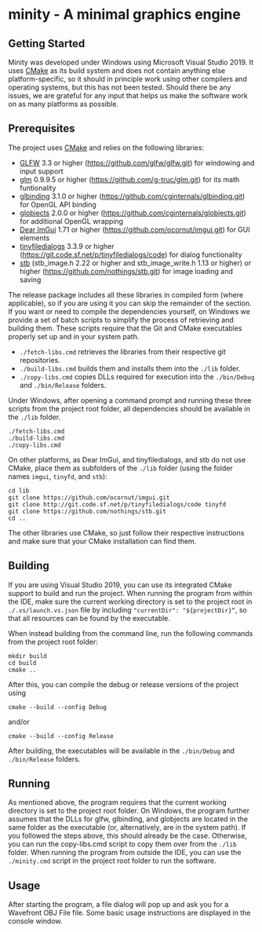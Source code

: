 # minity - A minimal graphics engine


## Getting Started

Minity was developed under Windows using Microsoft Visual Studio 2019. It uses [CMake](https://cmake.org/) as its build system and does not contain anything else platform-specific, so it should in principle work using other compilers and operating systems, but this has not been tested. Should there be any issues, we are grateful for any input that helps us make the software work on as many platforms as possible.

## Prerequisites

The project uses [CMake](https://cmake.org/) and relies on the following libraries: 

- [GLFW](https://www.glfw.org/) 3.3 or higher (https://github.com/glfw/glfw.git) for windowing and input support
- [glm](https://glm.g-truc.net/) 0.9.9.5 or higher (https://github.com/g-truc/glm.git) for its math funtionality
- [glbinding](https://github.com/cginternals/glbinding) 3.1.0 or higher (https://github.com/cginternals/glbinding.git) for OpenGL API binding
- [globjects](https://github.com/cginternals/globjects) 2.0.0 or higher (https://github.com/cginternals/globjects.git) for additional OpenGL wrapping
- [Dear ImGui](https://github.com/ocornut/imgui) 1.71 or higher (https://github.com/ocornut/imgui.git) for GUI elements
- [tinyfiledialogs](https://sourceforge.net/projects/tinyfiledialogs/) 3.3.9 or higher (https://git.code.sf.net/p/tinyfiledialogs/code) for dialog functionality
- [stb](https://github.com/nothings/stb/) (stb_image.h 2.22 or higher and stb_image_write.h 1.13 or higher) or higher (https://github.com/nothings/stb.git) for image loading and saving

The release package includes all these libraries in compiled form (where applicable), so if you are using it you can skip the remainder of the section. If you want or need to compile the dependencies yourself, on Windows we provide a set of batch scripts to simplify the process of retrieving and building them. These scripts require that the Git and CMake executables properly set up and in your system path.

- ```./fetch-libs.cmd``` retrieves the libraries from their respective git repositories.  
- ```./build-libs.cmd``` builds them and installs them into the ```./lib``` folder.  
- ```./copy-libs.cmd``` copies DLLs required for execution into the ```./bin/Debug``` and ```./bin/Release``` folders. 

Under Windows, after opening a command prompt and running these three scripts from the project root folder, all dependencies should be available in the ```./lib``` folder.

```
./fetch-libs.cmd
./build-libs.cmd
./copy-libs.cmd
```

On other platforms, as Dear ImGui, and tinyfiledialogs, and stb do not use CMake, place them as subfolders of the ```./lib``` folder (using the folder names ```imgui```, ```tinyfd```, and ```stb```):

```
cd lib
git clone https://github.com/ocornut/imgui.git  
git clone http://git.code.sf.net/p/tinyfiledialogs/code tinyfd
git clone https://github.com/nothings/stb.git
cd ..
```

The other libraries use CMake, so just follow their respective instructions and make sure that your CMake installation can find them.

## Building

If you are using Visual Studio 2019, you can use its integrated CMake support to build and run the project. When running the program from within the IDE, make sure the current working directory is set to the project root in ```./.vs/launch.vs.json``` file by including ```"currentDir": "${projectDir}“```, so that all resources can be found by the executable.

When instead building from the command line, run the following commands from the project root folder:

```
mkdir build
cd build
cmake ..
```

After this, you can compile the debug or release versions of the project using 

```
cmake --build --config Debug
```

and/or

```
cmake --build --config Release
```

After building, the executables will be available in the ```./bin/Debug``` and ```./bin/Release``` folders.

## Running

As mentioned above, the program requires that the current working directory is set to the project root folder. On Windows, the program further assumes that the DLLs for glfw, glbinding, and globjects are located in the same folder as the executable (or, alternatively, are in the system path). If you followed the steps above, this should already be the case. Otherwise, you can run the copy-libs.cmd script to copy them over from the ```./lib``` folder. When running the program from outside the IDE, you can use the ```./minity.cmd``` script in the project root folder to run the software.

## Usage

After starting the program, a file dialog will pop up and ask you for a Wavefront OBJ File file. Some basic usage instructions are displayed in the console window.

